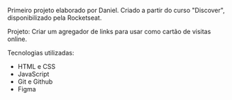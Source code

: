 Primeiro projeto elaborado por Daniel. Criado a partir do curso "Discover", disponibilizado pela Rocketseat.

Projeto: Criar um agregador de links para usar como cartão de visitas online.

Tecnologias utilizadas:
- HTML e CSS
- JavaScript
- Git e Github
- Figma
